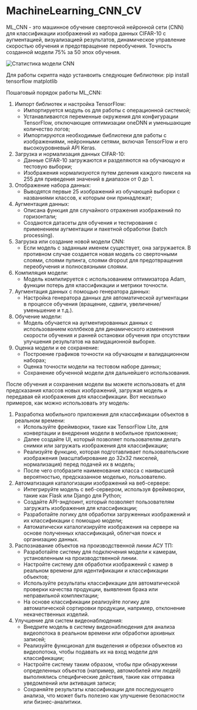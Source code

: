 # MachineLearning_CNN_CV
 ML_CNN - это машинное обучение сверточной нейронной сети (CNN) для классификации изображений из набора данных CIFAR-10 с аугментацией, визуализацией результатов, динамическое управление скоростью обучения и предотвращение переобучения.
 Точность созданной модели 75% за 50 эпох обучения.
 
![Статистика модели CNN](https://github.com/NightInsight/MachineLearning_CNN_CV/assets/113856600/3d8f5e5e-ae55-4793-89cb-6ad72f536ed2)

 Для работы скрипта надо устанвоить следующие библиотеки:
  pip install tensorflow matplotlib
 
 Пошаговый порядок работы ML_CNN:
  1) Импорт библиотек и настройка TensorFlow:
     - Импортируется модуль os для работы с операционной системой;
     - Устанавливаются переменные окружения для конфигурации TensorFlow, отключающие оптимизации oneDNN и уменьшающие количество логов;
     - Импортируются необходимые библиотеки для работы с изображениями, нейронными сетями, включая TensorFlow и его высокоуровневый API Keras.
  2) Загрузка и нормализация данных CIFAR-10:
     - Данные CIFAR-10 загружаются и разделяются на обучающую и тестовую выборки;
     - Изображения нормализуются путем деления каждого пикселя на 255 для приведения значений в диапазон от 0 до 1.
  3) Отображение набора данных:
     - Выводятся первые 25 изображений из обучающей выборки с названиями классов, к которым они принадлежат;
  4) Аугментация данных:
     - Описана функция для случайного отражения изображений по горизонтали;
     - Создаются датасеты для обучения и тестирования с применением аугментации и пакетной обработки (batch processing).
  5) Загрузка или создание новой модели CNN:
     - Если модель с заданным именем существует, она загружается. В противном случае создается новая модель со сверточными слоями, слоями пулинга, слоями dropout для предотвращения переобучения и полносвязными слоями.
  6) Компиляция модели:
     - Модель компилируется с использованием оптимизатора Adam, функции потерь для классификации и метрики точности.
  7) Аугментация данных с помощью генератора данных:
     - Настройка генератора данных для автоматической аугментации в процессе обучения (вращение, сдвиги, увеличение/уменьшение и т.д.).
  8) Обучение модели:
     - Модель обучается на аугментированных данных с использованием коллбеков для динамического изменения скорости обучения и ранней остановки обучения при отсутствии улучшения результатов на валидационной выборке.
  9) Оценка модели и ее сохранение:
     - Построение графиков точности на обучающем и валидационном наборах;
     - Оценка точности модели на тестовом наборе данных;
     - Сохранение обученной модели для дальнейшего использования.

 После обучения и сохранения модели вы можете использовать еt для предсказания классов новых изображений, загружая модель и передавая ей изображения для классификации.
 Вот несколько примеров, как можно использовать эту модель:
  1) Разработка мобильного приложения для классификации объектов в реальном времени:
     - Используйте фреймворки, такие как TensorFlow Lite, для конвертации и внедрения модели в мобильное приложение;
     - Далее создайте UI, который позволяет пользователям делать снимки или загружать изображения для классификации;
     - Реализуйте функцию, которая подготавливает пользовательские изображения (масштабирование до 32x32 пикселей, нормализация) перед подачей их в модель;
     - После чего отобразите наименование класса с наивысшей вероятностью, предсказанное моделью, пользователю.
  2) Автоматизация каталогизации изображений на веб-сервере:
     - Интегрируйте модель с веб-сервером, используя фреймворки, такие как Flask или Django для Python;
     - Создайте API-эндпоинт, который позволяет пользователям загружать изображения для классификации;
     - Разработайте логику для обработки загруженных изображений и их классификации с помощью модели;
     - Автоматически каталогизируйте изображения на сервере на основе полученных классификаций, облегчая поиск и организацию данных.
  3) Распознавание объектов на производственной линии АСУ ТП:
     - Разработайте систему для подключения модели к камерам, установленным на производственной линии.
     - Настройте систему для обработки изображений с камер в реальном времени для идентификации и классификации объектов;
     - Используйте результаты классификации для автоматической проверки качества продукции, выявления брака или неправильной комплектации;
     - На основе классификации реализуйте логику для автоматической сортировки продукции, например, отклонение некачественных изделий.
  4) Улучшение для систем видеонаблюдения:
     - Внедрите модель в систему видеонаблюдения для анализа видеопотока в реальном времени или обработки архивных записей;
     - Реализуйте функционал для выделения и обрезки объектов из видеопотока, чтобы подавать их на вход модели для классификации;
     - Настройте систему таким образом, чтобы при обнаружении определенных объектов (например, автомобилей или людей) выполнялись специфические действия, такие как отправка уведомлений или активация записи;
     - Сохраняйте результаты классификации для последующего анализа, что может быть полезно как улучшение безопасности или бизнес-аналитики.
